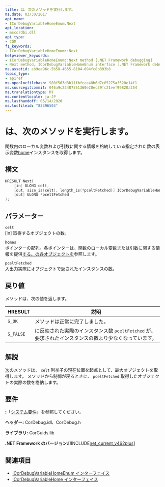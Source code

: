 ```yaml
---
title: は、次のメソッドを実行します。
ms.date: 03/30/2017
api_name:
- ICorDebugVariableHomeEnum.Next
api_location:
- mscordbi.dll
api_type:
- COM
f1_keywords:
- ICorDebugVariableHomeEnum::Next
helpviewer_keywords:
- ICorDebugVariableHomeEnum::Next method [.NET Framework debugging]
- Next method, ICorDebugVariableHomeEnum interface [.NET Framework debugging]
ms.assetid: eb9ea96c-5b58-4655-8104-094fc8b393b8
topic_type:
- apiref
ms.openlocfilehash: 980f563d3b11fbfcce48b6d7c05275af520e14f1
ms.sourcegitcommit: 046a9c22487551360e20ec39fc21eef99820a254
ms.translationtype: MT
ms.contentlocale: ja-JP
ms.lasthandoff: 05/14/2020
ms.locfileid: "83396503"
---
```

# <a name="icordebugvariablehomeenumnext-method"></a>は、次のメソッドを実行します。
関数内のローカル変数および引数に関する情報を格納している指定された数の表示変数[home](icordebugvariablehome-interface.md)インスタンスを取得します。  
  
## <a name="syntax"></a>構文  
  
```cpp  
HRESULT Next(  
    [in] ULONG celt,  
    [out, size_is(celt), length_is(*pceltFetched)] ICorDebugVariableHome *homes[],  
    [out] ULONG *pceltFetched  
);  
```  
  
## <a name="parameters"></a>パラメーター  
 `celt`  
 [in] 取得するオブジェクトの数。  
  
 `homes`  
 ポインターの配列。各ポインターは、関数のローカル変数または引数に関する情報を提供[する、の各オブジェクトを](icordebugvariablehome-interface.md)参照します。  
  
 `pceltFetched`  
 入出力実際にオブジェクトで返されたインスタンスの数。  
  
## <a name="return-value"></a>戻り値  
 メソッドは、次の値を返します。  
  
|HRESULT|説明|  
|-------------|-----------------|  
|`S_OK`|メソッドは正常に完了しました。|  
|`S_FALSE`|に反映された実際のインスタンス数 `pceltFetched` が、要求されたインスタンスの数より少なくなっています。|  
  
## <a name="remarks"></a>解説  
 [次](icordebugvariablehomeenum-next-method.md)のメソッドは、 `celt` 列挙子の現在位置を起点として、最大オブジェクトを取得します。 メソッドから制御が戻るときに、 `pceltFetched` 取得したオブジェクトの実際の数を格納します。  
  
## <a name="requirements"></a>要件  
 **:**「[システム要件](../../get-started/system-requirements.md)」を参照してください。  
  
 **ヘッダー:** CorDebug.idl、CorDebug.h  
  
 **ライブラリ:** CorGuids.lib  
  
 **.NET Framework のバージョン:**[!INCLUDE[net_current_v462plus](../../../../includes/net-current-v462plus-md.md)]  
  
## <a name="see-also"></a>関連項目

- [ICorDebugVariableHomeEnum インターフェイス](icordebugvariablehomeenum-interface.md)
- [ICorDebugVariableHome インターフェイス](icordebugvariablehome-interface.md)
